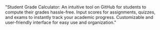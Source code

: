 "Student Grade Calculator: An intuitive tool on GitHub for students to compute their grades hassle-free. Input scores for assignments, quizzes, and exams to instantly track your academic progress. Customizable and user-friendly interface for easy use and organization."

